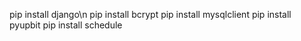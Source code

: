 pip install django\n
pip install bcrypt
pip install mysqlclient
pip install pyupbit
pip install schedule
